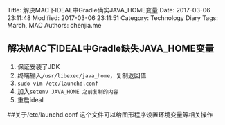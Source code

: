 Title: 解决MAC下IDEAL中Gradle确实JAVA_HOME变量
Date: 2017-03-06 23:11:48
Modified: 2017-03-06 23:11:51
Category: Technology Diary
Tags: March, MAC
Authors: chenjia.me                                                                                                                       


## 解决MAC下IDEAL中Gradle缺失JAVA_HOME变量
1. 保证安装了JDK
2. 终端输入`/usr/libexec/java_home`，复制返回值
3. `sudo vim /etc/launchd.conf`
4. 加入`setenv JAVA_HOME 之前复制的内容`
5. 重启ideal

##关于/etc/launchd.conf
这个文件可以给图形程序设置环境变量等相关操作

